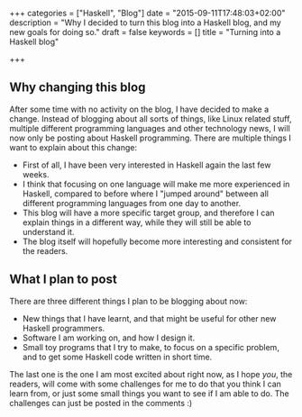 +++
categories = ["Haskell", "Blog"]
date = "2015-09-11T17:48:03+02:00"
description = "Why I decided to turn this blog into a Haskell blog, and my new goals for doing so."
draft = false
keywords = []
title = "Turning into a Haskell blog"

+++

Why changing this blog
----------------------

After some time with no activity on the blog, I have decided to make a change.
Instead of blogging about all sorts of things, like Linux related stuff,
multiple different programming languages and other technology news, I will now
only be posting about Haskell programming.
There are multiple things I want to explain about this change:

* First of all, I have been very interested in Haskell again the
last few weeks.
* I think that focusing on one language will make me more experienced in Haskell,
compared to before where I "jumped around" between all different programming
languages from one day to another.
* This blog will have a more specific target group, and therefore I can explain
things in a different way, while they will still be able to understand it.
* The blog itself will hopefully become more interesting and consistent for
the readers.

What I plan to post
-------------------

There are three different things I plan to be blogging about now:

* New things that I have learnt, and that might be useful for other
new Haskell programmers.
* Software I am working on, and how I design it.
* Small toy programs that I try to make, to focus on a specific problem,
and to get some Haskell code written in short time. 

The last one is the one I am most excited about right now, as I hope _you_,
the readers, will come with some challenges for me to do that you think I can
learn from, or just some small things you want to see if I am able to do. 
The challenges can just be posted in the comments :)
